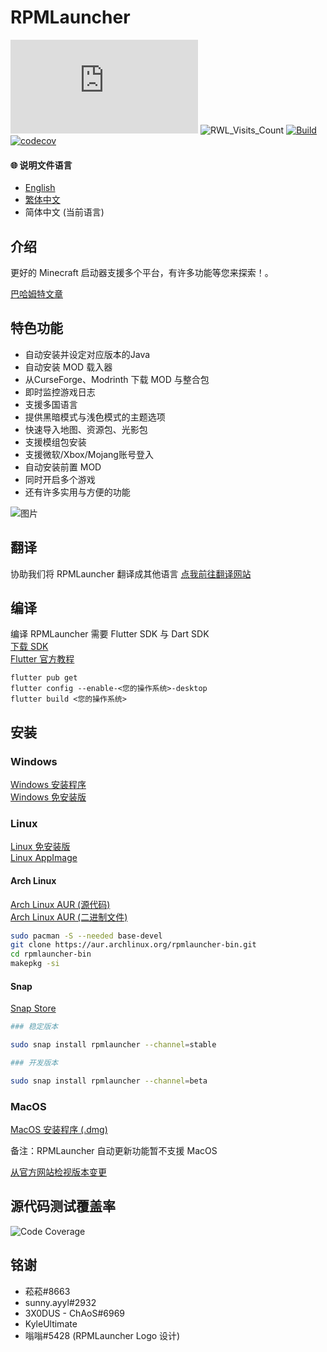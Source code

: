 # RPMLauncher

![RWL_Dev_Version](https://img.shields.io/badge/dynamic/json?label=RPMLauncher%20最新开发版本&query=dev.latest_version_full&url=https%3A%2F%2Fraw.githubusercontent.com%2FRPMTW%2FRPMTW-website-data%2Fmain%2Fdata%2FRPMLauncher%2Fupdate.json)
![RWL_Visits_Count](https://img.shields.io/badge/dynamic/json?label=浏览次数&query=value&url=https%3A%2F%2Fapi.countapi.xyz%2Fhit%2Fgithub.rpmlauncher%2Fvisits)
[![Build](https://github.com/RPMTW/RPMLauncher/actions/workflows/Build.yml/badge.svg)](https://github.com/RPMTW/RPMLauncher/actions/workflows/Build.yml)
[![codecov](https://codecov.io/gh/RPMTW/RPMLauncher/branch/main/graph/badge.svg?token=5J25PUERID)](https://codecov.io/gh/RPMTW/RPMLauncher)

#### 🌐 说明文件语言  
- [English](https://github.com/RPMTW/RPMLauncher/blob/develop/README.md)
- [繁体中文](https://github.com/RPMTW/RPMLauncher/blob/develop/assets/README/zh_tw.md)
- 简体中文 (当前语言)

## 介绍

更好的 Minecraft 启动器支援多个平台，有许多功能等您来探索！。

[巴哈姆特文章](https://forum.gamer.com.tw/C.php?bsn=18673&snA=193012&tnum=1)

## 特色功能
- 自动安装并设定对应版本的Java
- 自动安装 MOD 载入器
- 从CurseForge、Modrinth 下载 MOD 与整合包
- 即时监控游戏日志
- 支援多国语言
- 提供黑暗模式与浅色模式的主题选项
- 快速导入地图、资源包、光影包
- 支援模组包安装
- 支援微软/Xbox/Mojang账号登入
- 自动安装前置 MOD
- 同时开启多个游戏
- 还有许多实用与方便的功能

![图片](https://user-images.githubusercontent.com/48402225/139568860-b3dd0246-5e7c-4442-bb3c-7fa5cbc7bafc.png)


## 翻译
协助我们将 RPMLauncher 翻译成其他语言 [点我前往翻译网站](https://crowdin.com/project/siong-sngs-fantasy-world)

## 编译
编译 RPMLauncher 需要 Flutter SDK 与 Dart SDK  
[下载 SDK](https://flutter.dev/docs/get-started/install)  
[Flutter 官方教程](https://flutter.dev/desktop)
```
flutter pub get
flutter config --enable-<您的操作系统>-desktop
flutter build <您的操作系统>
```

## 安装
### Windows
[Windows 安装程序](https://github.com/RPMTW/RPMLauncher/releases/latest/download/RPMLauncher-Windows-Installer.exe)  
[Windows 免安装版](https://github.com/RPMTW/RPMLauncher/releases/latest/download/RPMLauncher-Windows.zip)   
### Linux
[Linux 免安装版](https://github.com/RPMTW/RPMLauncher/releases/latest/download/RPMLauncher-Linux.zip)   
[Linux AppImage](https://github.com/RPMTW/RPMLauncher/releases/latest/download/RPMLauncher-Linux.Appimage)   
#### Arch Linux
[Arch Linux AUR (源代码)](https://aur.archlinux.org/packages/rpmlauncher-git/)  
[Arch Linux AUR (二进制文件)](https://aur.archlinux.org/packages/rpmlauncher-bin/)  
```bash
sudo pacman -S --needed base-devel
git clone https://aur.archlinux.org/rpmlauncher-bin.git
cd rpmlauncher-bin
makepkg -si
```
#### Snap
[Snap Store](https://snapcraft.io/rpmlauncher)  
```bash
### 稳定版本

sudo snap install rpmlauncher --channel=stable

### 开发版本

sudo snap install rpmlauncher --channel=beta
```
### MacOS
[MacOS 安装程序 (.dmg)](https://github.com/RPMTW/RPMLauncher/releases/latest/download/RPMLauncher-MacOS-Installer.dmg)  

备注：RPMLauncher 自动更新功能暂不支援 MacOS

[从官方网站检视版本变更](https://www.rpmtw.com/RWL/Version)

## 源代码测试覆盖率
![Code Coverage](https://codecov.io/gh/RPMTW/RPMLauncher/branch/develop/graphs/sunburst.svg)
## 铭谢
- 菘菘#8663
- sunny.ayyl#2932
- 3X0DUS - ChAoS#6969
- KyleUltimate
- 嗡嗡#5428 (RPMLauncher Logo 设计)